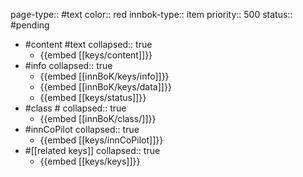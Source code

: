 page-type:: #text
color:: red
innbok-type:: item
priority:: 500
status:: #pending

- #content #text
  collapsed:: true
	- {{embed [[keys/content]]}}
- #info
  collapsed:: true
	- {{embed [[innBoK/keys/info]]}}
	- {{embed [[innBoK/keys/data]]}}
	- {{embed [[keys/status]]}}
- #class #
  collapsed:: true
	- {{embed [[innBoK/class/]]}}
- #innCoPilot
  collapsed:: true
	- {{embed [[keys/innCoPilot]]}}
- #[[related keys]]
  collapsed:: true
	- {{embed [[keys/keys]]}}